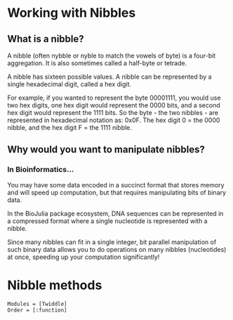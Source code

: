 # Working with Nibbles

## What is a nibble?

A nibble (often nybble or nyble to match the vowels of byte) is a four-bit
aggregation. It is also sometimes called a half-byte or tetrade.

A nibble has sixteen possible values. A nibble can be represented by a single
hexadecimal digit, called a hex digit.

For example, if you wanted to represent the byte 00001111, you would use two hex
digits, one hex digit would represent the 0000 bits, and a second hex digit
would represent the 1111 bits. So the byte - the two nibbles - are represented
in hexadecimal notation as: 0x0F. The hex digit 0 = the 0000 nibble, and the hex
digit F = the 1111 nibble.

## Why would you want to manipulate nibbles?

### In Bioinformatics...

You may have some data encoded in a succinct format that
stores memory and will speed up computation, but that requires manipulating
bits of binary data.

In the BioJulia package ecosystem, DNA sequences can
be represented in a compressed format where a single nucleotide is represented
with a nibble.

Since many nibbles can fit in a single integer, bit parallel
manipulation of such binary data allows you to do operations on many nibbles
(nucleotides) at once, speeding up your computation significantly!

# Nibble methods

```@autodocs
Modules = [Twiddle]
Order = [:function]
```
